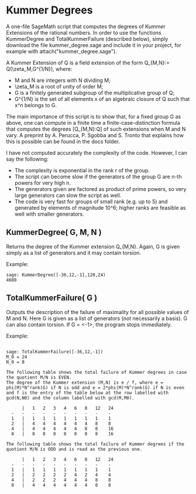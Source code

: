 # Kummer Degrees
A one-file SageMath script that computes the degrees of Kummer Extensions of
the rational numbers. In order to use the functions KummerDegree and
TotalKummerFailure (described below), simply download the file
kummer_degree.sage and include it in your project, for example with
attach("kummer_degree.sage").

A Kummer Extension of Q is a field extension of the form Q_{M,N}:=
Q(\zeta_M,G^{1/N}), where:
* M and N are integers with N dividing M;
* \zeta_M is a root of unity of order M;
* G is a finitely generated subgroup of the multiplicative group of Q;
* G^{1/N} is the set of all elements x of an algebraic closure of Q such that
x^n belongs to G.

The main importance of this script is to show that, for a fixed group G as
above, one can compute in a finite time a finite-case-distinction formula
that computes the degrees [Q_{M,N}:Q] of such extensions when M and N vary.
A preprint by A. Perucca, P. Sgobba and S. Tronto that explains how this is
possible can be found in the docs folder.

I have not computed accurately the complexity of the code. However, I can
say the following:
* The complexity is exponential in the rank r of the group.
* The script can become slow if the generators of the group G are n-th powers
for very high n.
* The generators given are factored as product of prime powers, so very large
generators can slow the script as well.
* The code is very fast for groups of small rank (e.g. up to 5) and generated
by elements of magnitude 10^6; higher ranks are feasible as well with smaller
generators.


## KummerDegree( G, M, N )

Returns the degree of the Kummer extension Q_{M,N}. Again, G is given simply as a list of generators and it may contain torsion.

Example:
```
sage: KummerDegree([-36,12,-1],120,24)
4608
```

## TotalKummerFailure( G )

Outputs the description of the failure of maximality for all possible values of M and N. Here G is given as a list of generators (not necessarily a basis). G can also contain torsion. If G = <-1>, the program stops immediately.

Example:

```

sage: TotalKummerFailure([-36,12,-1])
M_0 = 24
N_0 = 8

The following table shows the total failure of Kummer degrees in case the quotient M/N is EVEN.
The degree of the Kummer extension (M,N) is e / f, where e = phi(M)*N^rank(G) if N is odd and e = 2*phi(M)*N^rank(G) if N is even and f is the entry of the table below at the row labelled with gcd(N,N0) and the column labelled with gcd(M,M0).

      |   1   2   3   4   6   8   12   24
  -   -   -   -   -   -   -   -   -    -
  1   |   1   1   1   1   1   1   1    1
  2   |   4   4   4   4   4   4   8    8
  4   |   4   4   4   4   4   8   8    16
  8   |   8   8   8   8   8   8   8    16

The following table shows the total failure of Kummer degrees if the quotient M/N is ODD and is read as the previous one.

      |   1   2   3   4   6   8   12   24
  -   -   -   -   -   -   -   -   -    -
  1   |   1   1   1   1   1   1   1    1
  2   |   2   2   2   2   4   2   4    4
  4   |   2   2   2   4   4   4   8    8
  8   |   4   4   4   4   4   4   8    8

```


